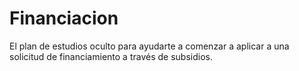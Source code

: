# Financiacion
El plan de estudios oculto para ayudarte a comenzar a aplicar a una solicitud de financiamiento a través de subsidios.
